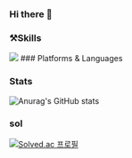 ### Hi there 👋

### ⚒️Skills
<img src="https://img.shields.io/badge/Android-3DDC84?style=flat-square&logo=Android&logoColor=#F7DF1E"/>
### Platforms & Languages

### Stats
![Anurag's GitHub stats](https://github-readme-stats.vercel.app/api?username=dlsrks0631&show_icons=true&theme=radical)

### sol
[![Solved.ac
프로필](http://mazassumnida.wtf/api/v2/generate_badge?boj=dlsrks0631)](https://solved.ac/dlsrks0631)
